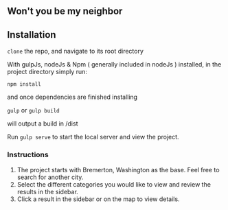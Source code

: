 ## Won't you be my neighbor

## Installation

`clone` the repo, and navigate to its root directory

With gulpJs, nodeJs & Npm ( generally included in nodeJs ) installed, in the project directory simply run:

`npm install`

and once dependencies are finished installing

`gulp` or `gulp build`

will output a build in /dist

Run `gulp serve` to start the local server and view the project.

### Instructions

1. The project starts with Bremerton, Washington as the base.  Feel free to search for another city.
1. Select the different categories you would like to view and review the results in the sidebar.
1. Click a result in the sidebar or on the map to view details.